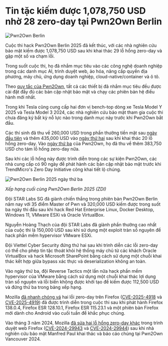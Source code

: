# Tin tặc kiếm được 1,078,750 USD nhờ 28 zero-day tại Pwn2Own Berlin

![Pwn2Own Berlin](https://www.bleepstatic.com/content/hl-images/2025/05/19/Pwn2Own_Berlin.jpg)

Cuộc thi hack Pwn2Own Berlin 2025 đã kết thúc, với các nhà nghiên cứu bảo mật kiếm được 1,078,750 USD sau khi khai thác 29 lỗ hổng zero-day và gặp một số va chạm lỗi.

Trong suốt cuộc thi, họ đã nhắm mục tiêu vào các công nghệ doanh nghiệp trong các danh mục AI, trình duyệt web, ảo hóa, nâng cấp quyền địa phương, máy chủ, ứng dụng doanh nghiệp, cloud-native/container và ô tô.

Theo [quy tắc của Pwn2Own](https://www.zerodayinitiative.com/Pwn2OwnBerlin2025Rules.html), tất cả các thiết bị đã nhắm mục tiêu đều được cài đặt đầy đủ các bản cập nhật bảo mật và chạy các phiên bản hệ điều hành mới nhất.

Trong khi Tesla cũng cung cấp hai đơn vị bench-top dòng xe Tesla Model Y 2025 và Tesla Model 3 2024, các nhà nghiên cứu bảo mật tham gia cuộc thi chưa đăng ký bất kỳ nỗ lực nào trong danh mục này trước khi Pwn2Own bắt đầu.

Các thí sinh đã thu về 260,000 USD trong phần thưởng tiền mặt sau [ngày đầu tiên](https://www.bleepingcomputer.com/news/security/windows-11-and-red-hat-linux-virtualbox-hacked-on-first-day-of-pwn2own/) và thêm 435,000 USD vào [ngày thứ hai](https://www.bleepingcomputer.com/news/security/hackers-exploit-vmware-esxi-microsoft-sharepoint-zero-days-at-pwn2own/) sau khi khai thác 20 lỗ hổng zero-day. Vào [ngày thứ ba](https://www.zerodayinitiative.com/blog/2025/5/17/pwn2own-berlin-2025-day-three-results) của Pwn2Own, họ đã thu về thêm 383,750 USD cho tám lỗ hổng zero-day nữa.

Sau khi các lỗ hổng này được trình diễn trong các sự kiện Pwn2Own, các nhà cung cấp có 90 ngày để phát hành các bản cập nhật bảo mật trước khi TrendMicro's Zero Day Initiative công khai tiết lộ chúng.

![Pwn2Own Berlin 2025 ngày thứ ba](https://www.bleepstatic.com/images/news/u/1109292/2025/Pwn2Own-Berlin-third-day.jpg)

_Xếp hạng cuối cùng Pwn2Own Berlin 2025 (ZDI)_

Đội STAR Labs SG đã giành chiến thắng trong phiên bản Pwn2Own Berlin năm nay với 35 điểm Master of Pwn và 320,000 USD kiếm được trong suốt ba ngày thi đấu sau khi hack Red Hat Enterprise Linux, Docker Desktop, Windows 11, VMware ESXi và Oracle VirtualBox.

Nguyễn Hoàng Thạch của đội STAR Labs đã giành phần thưởng cao nhất của cuộc thi là 150,000 USD sau khi sử dụng một exploit tràn số nguyên để hack phần mềm hypervisor VMware ESXi.

Đội Viettel Cyber Security đứng thứ hai sau khi trình diễn các lỗi zero-day có thể cho phép tin tặc thoát khỏi hệ thống máy chủ từ các khách Oracle VirtualBox và hack Microsoft SharePoint bằng cách sử dụng một chuỗi khai thác kết hợp giữa bypass xác thực và deserialization không an toàn.

Vào ngày thứ ba, đội Reverse Tactics một lần nữa hack phần mềm hypervisor của VMware bằng cách sử dụng một chuỗi khai thác lợi dụng tràn số nguyên và lỗi biến không được khởi tạo để kiếm được 112,500 USD và đứng thứ ba trong bảng xếp hạng.

Mozilla [đã nhanh chóng vá](https://blog.mozilla.org/security/2025/05/17/firefox-security-response-to-pwn2own-2025/) hai lỗi zero-day trên Firefox ([CVE-2025-4918](https://nvd.nist.gov/vuln/detail/CVE-2025-4918) và [CVE-2025-4919](https://nvd.nist.gov/vuln/detail/CVE-2025-4919)) đã được trình diễn trong cuộc thi sau khi phát hành Firefox 138.0.4, Firefox ESR 128.10.1, Firefox ESR 115.23.1 và một phiên bản Firefox mới dành cho Android vào cuối tuần để khắc phục chúng.

Vào tháng 3 năm 2024, Mozilla [đã sửa hai lỗ hổng zero-day khác](https://www.bleepingcomputer.com/news/security/mozilla-fixes-two-firefox-zero-day-bugs-exploited-at-pwn2own/) trong trình duyệt web Firefox ([CVE-2024-29943](https://www.mozilla.org/en-US/security/advisories/mfsa2024-15/#CVE-2024-29943) và [CVE-2024-29944](https://www.mozilla.org/en-US/security/advisories/mfsa2024-15/#CVE-2024-29944)) sau khi nhà nghiên cứu bảo mật Manfred Paul khai thác và báo cáo chúng tại Pwn2Own Vancouver 2024.